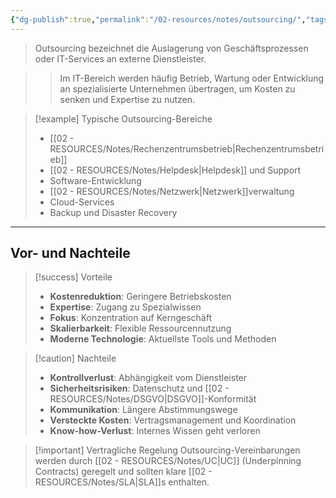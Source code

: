 ```yaml
---
{"dg-publish":true,"permalink":"/02-resources/notes/outsourcing/","tags":["informatik/service","wirtschaft/strategie","GFN/LF06"],"noteIcon":"","updated":"2025-10-24T12:50:01.322+02:00"}
---
```



>Outsourcing bezeichnet die Auslagerung von Geschäftsprozessen oder IT-Services an externe Dienstleister.

>>Im IT-Bereich werden häufig Betrieb, Wartung oder Entwicklung an spezialisierte Unternehmen übertragen, um Kosten zu senken und Expertise zu nutzen.

>[!example] Typische Outsourcing-Bereiche
>- [[02 - RESOURCES/Notes/Rechenzentrumsbetrieb\|Rechenzentrumsbetrieb]]
>- [[02 - RESOURCES/Notes/Helpdesk\|Helpdesk]] und Support
>- Software-Entwicklung
>- [[02 - RESOURCES/Notes/Netzwerk\|Netzwerk]]verwaltung
>- Cloud-Services
>- Backup und Disaster Recovery

---

## Vor- und Nachteile

>[!success] Vorteile
>- **Kostenreduktion**: Geringere Betriebskosten
>- **Expertise**: Zugang zu Spezialwissen
>- **Fokus**: Konzentration auf Kerngeschäft
>- **Skalierbarkeit**: Flexible Ressourcennutzung
>- **Moderne Technologie**: Aktuellste Tools und Methoden

>[!caution] Nachteile
>- **Kontrollverlust**: Abhängigkeit vom Dienstleister
>- **Sicherheitsrisiken**: Datenschutz und [[02 - RESOURCES/Notes/DSGVO\|DSGVO]]-Konformität
>- **Kommunikation**: Längere Abstimmungswege
>- **Versteckte Kosten**: Vertragsmanagement und Koordination
>- **Know-how-Verlust**: Internes Wissen geht verloren

>[!important] Vertragliche Regelung
>Outsourcing-Vereinbarungen werden durch [[02 - RESOURCES/Notes/UC\|UC]] (Underpinning Contracts) geregelt und sollten klare [[02 - RESOURCES/Notes/SLA\|SLA]]s enthalten.
